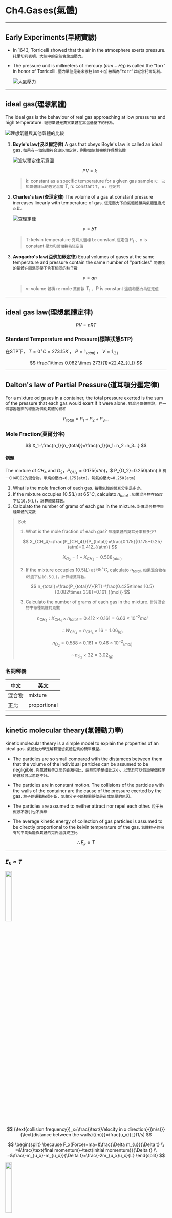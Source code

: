 # Ch4.Gases(氣體)

---

## Early Experiments(早期實驗)

* In 1643, Torricelli showed that the air in the atmosphere exerts pressure.
  `托里切利表明，大氣中的空氣會施加壓力。`
* The pressure unit is millmeters of mercury $(mm-Hg)$ is called the "torr" in honor of Torricelli.
  `壓力單位是毫米汞柱(mm-Hg)被稱為“torr”以紀念托爾切利。`

  ![大氣壓力](./Pictrue/2022-10-09-13-26-47.png)

---

## ideal gas(理想氣體)

The ideal gas is the behaviour of real gas approaching at low pressures and high temperature.
`理想氣體是真實氣體在高溫低壓下的行為。`

![理想氣體與其他氣體的比較](./Pictrue/2022-10-09-13-53-01.png)

1. **Boyle's law(波以爾定律)**
   A gas that obeys Boyle's law is called an ideal gas.
   `如果有一個氣體符合波以爾定律，則那個氣體被稱作理想氣體`

   ![波以爾定律示意圖](./Pictrue/2022-10-09-13-40-28.png)

   $$ PV=k $$

   > k: constant as a specific temperature for a given gas sample
   > `K: 已知氣體樣品的恆定溫度`
   > T, n: constant
   > `T, n: 恆定的`

2. **Charles's law(查理定律)**
   The volume of a gas at constant pressure increases linearly with temperature of gas.
   `恆定壓力下的氣體體積與氣體溫度成正比。`

   ![查理定律](./Pictrue/2022-10-09-14-05-12.png)

   $$ v=bT $$

   > T: kelvin temperature `克耳文溫標`
   > b: constant `恆定值`
   > $P_1$ 、n is constant `壓力和莫爾數為恆定值`

3. **Avogadro's law(亞佛加厥定律)**
   Equal volumes of gases at the same temperature and pressure contain the same number of "particles"
  `同體積的氣體在同溫同壓下含有相同的粒子數`

   $$ v=an $$

   > v: volume `體積`
   > n: mole `莫爾數`
   > $T_1$ 、P is constant `溫度和壓力為恆定值`

---

## ideal gas law(理想氣體定律)

$$ PV=nRT $$

### Standard Temperature and Pressure(標準狀態STP)

在STP下， $T=0^{\circ}C=273.15K$ ， $P=1_{(atm)}$ ， $V=1_{(L)}$

$$ \frac{1\times 0.082 \times 273}{1}=22.42_{(L)} $$

---

## Dalton's law of Partial Pressure(道耳頓分壓定律)

For a mixture od gases in a container, the total pressure exerted is the sum of the pressure that each gas would exert if it were alone.
`對混合氣體來說，在一個容器裡面的總壓為個別氣體的總和`

$$ P_{total}=P_1+P_2+P_3... $$

### Mole Fraction(莫爾分率)

$$ X_1=\frac{n_1}{n_{total}}=\frac{n_1}{n_1+n_2+n_3...} $$

#### 例題

The mixture of $CH_4$ and $O_2$，$P_{CH_4}=0.175(atm)$，$ P_{O_2}=0.250(atm) $
`有一CH4和O2的混合物，甲烷的壓力=0.175(atm)，氧氣的壓力=0.250(atm)`

1. What is the mole fraction of each gas.
   `每種氣體的莫耳分率是多少。`
2. If the mixture occupies $10.5(L)$ at $65^{\circ}C$, calculato $n_{total}$ .
   `如果混合物在65度下佔10.5(L)，計算總莫耳數。`
3. Calculato the number of grams of each gas in the mixture.
   `計算混合物中每種氣體的克數`

> $Sol:$
>
> 1. What is the mole fraction of each gas?
> `每種氣體的莫耳分率有多少?`
>
> $$ X_{CH_4}=\frac{P_{CH_4}}{P_{total}}=\frac{0.175}{0.175+0.25}(atm)=0.412_{(atm)} $$
>
> $$ X_{O_2}=1-X_{CH_4}=0.588_{(atm)} $$
>
> 2. If the mixture occupies $10.5(L)$ at $65^{\circ}C$, calculato $n_{total}$.
> `如果混合物在65度下佔10.5(L)，計算總莫耳數。`
>
> $$ n_{total}=\frac{P_{total}V}{RT}=\frac{0.425\times 10.5}{0.082\times 338}=0.161_{(mol)} $$
>
> 3. Calculato the number of grams of each gas in the mixture.
> `計算混合物中每種氣體的克數`
>
> $$ n_{CH_4}:X_{CH_4}\times n_{total}=0.412\times 0.161= 6.63\times 10^{-2}mol $$
>
> $$ \therefore W_{CH_4}=n_{CH_4}\times 16=1.06_{(g)} $$
>
> $$ n_{O_2}=0.588\times 0.161=9.46\times {10^{-2}}_{(mol)} $$
>
> $$ \therefore n_{O_2}\times 32=3.02_{(g)} $$

### 名詞釋義

| 中文   | 英文         |
| ------ | ------------ |
| 混合物 | mixture      |
| 正比   | proportional |

---

## kinetic molecular theary(氣體動力學)

kinetic molecular theary is a simple model to explain the properties of an ideal gas.
`氣體動力學是解釋理想氣體性質的簡單模型。`

* The particles are so small compared with the distamces between them that the volume of the individual particles can be assumed to be negligible.
  `與氣體粒子之間的距離相比，這些粒子是如此之小，以至於可以假設單個粒子的體積可以忽略不計。`

* The particles are in constant motion. The collisions of the particles with the walls of the container are the cause of the pressure exerted by the gas.
  `粒子的運動持續不斷，氣體分子不斷撞擊器壁是造成氣壓的原因。`

* The particles are assumed to neither attract nor repel each other.
  `粒子被假設不吸引也不排斥`

* The average kinetic energy of collection of gas particles is assumed to be directly proportional to the kelvin temperature of the gas.
  `氣體粒子的擁有的平均動能與氣體的克氏溫度成正比`

$$ \therefore E_k\propto T $$

---

### $E_k\propto T$

<div><img src=Pictrue/IMG_20221021_102157.jpg width=20% /></div>

$$
(\text{collision frequency})_x=\frac{\text{Velocity in x direction}{(m/s)}}{\text{distance between the walls}{(m)}}=\frac{u_x}{L}(1/s)
$$

$$
\begin{split}
  \because F_x(Force)=ma=&\frac{\Delta m_{u}}{\Delta t} \\
  =&\frac{\text{final momentum}-\text{initial momentum}}{\Delta t} \\
  =&\frac{-m_{u_x}-m_{u_x}}{\Delta t}=\frac{-2m_{u_x}u_x}{L}
\end{split}
$$

<div><img src=Pictrue/IMG_20221021_102212.jpg width=20% /><div>

### Root Mean square velocity(均方根速率)

* $\bar{u}^2:\text{the average of the square velocity}$ `平均平方速率`
* $u_{rms}=\sqrt{\bar{u}^2}:\text{root mean square velocity}$ `均方根速率`

$$
\begin{split}
  K_E=&N_A(\frac{1}{2}m\bar{u}^2)=\frac{3}{2}RT \\
  \Rightarrow&\bar{u}^2=\frac{3RT}{mN_A} \\
  \Rightarrow&u_{rms}=\sqrt{\bar{u}^2}=\sqrt{\frac{3RT}{mN_A}}
\end{split}
$$

* $u_{mp}:\text{most probable velocity}$ `最可能速度`
  > The most probable velocity mean the velocity possessed by the greatest number of gas particle.
  > `最可能速度是指最多氣體粒子具有的速度`

  $$ u_{mp}=\sqrt{\frac{2k_sT}{m}}=\sqrt{\frac{2RT}{mV_A}} $$
  >
  > * $m$ :A gas particle mass `一個氣體粒子的質量`
  > * $k_B$ :Boltzmann's constant `波茲曼常數`
  > * $k_B=1.38\times 10^{-23}$
<!-- 待補 -->

---

## Real gas(真實氣體)

![關係圖](./Pictrue/IMG_20221021_113155.jpg)

* 左圖：Low Pressure(P) to ideal gas.
  `低壓的真實氣體更接近理想氣體`

* 右圖：High Temperature(Temp.) approach to ideal gas.
  `高溫的真實氣體更接近理想氣體`

### 凡得瓦方程式

$$ (P_{obs}+a(\frac{n}{V})^2)(V-nb)=nRT $$

  > $(P_{obs}+a(\frac{n}{V})^2)$ :Corrected pressure(ideal as attract)
  > `修正壓力(理想的吸引力)`
  > $(V-nb)$ :Corrected volume(ideal gas don't have volume)
  > `修正體積(理想氣體沒有體積)`
